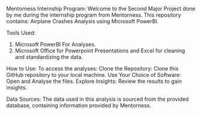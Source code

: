 Mentorness Internship Program:
Welcome to the Second Major Project done by me during the internship program from Mentorness. This repository contains:
Airplane Crashes Analysis using Microsoft PowerBI.

Tools Used:
1. Microsoft PowerBI For Analyses.
2. Microsoft Office for Powerpoint Presentations and Excel for cleaning and standardizing the data.

How to Use:
To access the analyses:
Clone the Repository: Clone this GitHub repository to your local machine.
Use Your Choice of Software: Open and Analyse the files.
Explore Insights: Review the results to gain insights.

Data Sources:
The data used in this analysis is sourced from the provided database, containing information provided by Mentorness.
